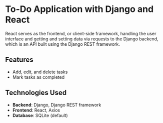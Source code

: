 # To-Do Application with Django and React

React serves as the frontend, or client-side framework, handling the user interface and getting and setting data via requests to the Django backend, which is an API built using the Django REST framework.

## Features
- Add, edit, and delete tasks
- Mark tasks as completed

## Technologies Used
- **Backend**: Django, Django REST framework
- **Frontend**: React, Axios
- **Database**: SQLite (default)


